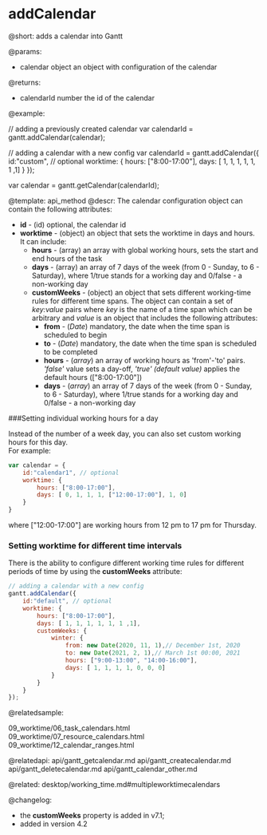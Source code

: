 addCalendar
=============

@short:
	adds a calendar into Gantt

@params:
- calendar		object		an object with configuration of the calendar


@returns:
- calendarId		number		the id of the calendar

@example:

// adding a previously created calendar
var calendarId = gantt.addCalendar(calendar);

// adding a calendar with a new config
var calendarId = gantt.addCalendar({
	id:"custom", // optional
	worktime: {
		hours: ["8:00-17:00"],
		days: [ 1, 1, 1, 1, 1, 1 ,1]
	}
});

var calendar = gantt.getCalendar(calendarId);

@template:	api_method
@descr:
The calendar configuration object can contain the following attributes:

- **id** - (id) optional, the calendar id
- **worktime** - (object) an object that sets the worktime in days and hours. It can include:
	- **hours** - (array) an array with global working hours, sets the start and end hours of the task
    - **days** - (array) an array of 7 days of the week (from 0 - Sunday, to 6 - Saturday), where 1/true stands for a working day and 0/false - a non-working day
    - **customWeeks** - (object) an object that sets different working-time rules for different time spans. The object can contain a set of <i>key:value</i> pairs where <i>key</i> is the name of a time span which can be arbitrary and <i>value</i> is an object that includes the following attributes:
        - <b>from</b> - (<i>Date</i>) mandatory, the date when the time span is scheduled to begin
        - <b>to</b> - (<i>Date</i>) mandatory, the date when the time span is scheduled to be completed
        - <b>hours</b> - (<i>array</i>) an array of working hours as 'from'-'to' pairs. <br><i>'false'</i> value sets a day-off, <i>'true' (default value)</i> applies the default hours (["8:00-17:00"])
        - <b>days</b> - (<i>array</i>) an array of 7 days of the week (from 0 - Sunday, to 6 - Saturday), where 1/true stands for a working day and 0/false - a non-working day    

###Setting individual working hours for a day

Instead of the number of a week day, you can also set custom working hours for this day.<br>
For example:  

~~~js
var calendar = {
    id:"calendar1", // optional
    worktime: {
        hours: ["8:00-17:00"],
        days: [ 0, 1, 1, 1, ["12:00-17:00"], 1, 0]
    }
}
~~~

where ["12:00-17:00"] are working hours from 12 pm to 17 pm for Thursday.


### Setting worktime for different time intervals

There is the ability to configure different working time rules for different periods of time by using the **customWeeks** attribute:

~~~js
// adding a calendar with a new config
gantt.addCalendar({
	id:"default", // optional
	worktime: {
		hours: ["8:00-17:00"],
		days: [ 1, 1, 1, 1, 1, 1 ,1],
		customWeeks: {
			winter: {
				from: new Date(2020, 11, 1),// December 1st, 2020
				to: new Date(2021, 2, 1),// March 1st 00:00, 2021
				hours: ["9:00-13:00", "14:00-16:00"],
				days: [ 1, 1, 1, 1, 0, 0, 0]
			}
		}
	}
});


~~~
    
@relatedsample:

09_worktime/06_task_calendars.html
09_worktime/07_resource_calendars.html
09_worktime/12_calendar_ranges.html

@relatedapi:
api/gantt_getcalendar.md
api/gantt_createcalendar.md
api/gantt_deletecalendar.md
api/gantt_calendar_other.md

@related:
desktop/working_time.md#multipleworktimecalendars

@changelog:
- the **customWeeks** property is added in v7.1;
- added in version 4.2